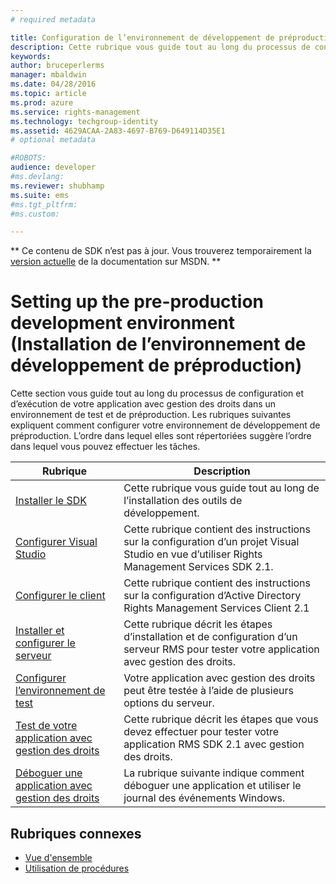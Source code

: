 ```yaml
---
# required metadata

title: Configuration de l’environnement de développement de préproduction | Azure RMS
description: Cette rubrique vous guide tout au long du processus de configuration et d’exécution de votre application avec gestion des droits dans un environnement de test et de préproduction.
keywords:
author: bruceperlerms
manager: mbaldwin
ms.date: 04/28/2016
ms.topic: article
ms.prod: azure
ms.service: rights-management
ms.technology: techgroup-identity
ms.assetid: 4629ACAA-2A83-4697-B769-D649114D35E1
# optional metadata

#ROBOTS:
audience: developer
#ms.devlang:
ms.reviewer: shubhamp
ms.suite: ems
#ms.tgt_pltfrm:
#ms.custom:

---
```

** Ce contenu de SDK n’est pas à jour. Vous trouverez temporairement la [version actuelle](https://msdn.microsoft.com/library/windows/desktop/hh535290(v=vs.85).aspx) de la documentation sur MSDN. **
# Setting up the pre-production development environment (Installation de l’environnement de développement de préproduction)

Cette section vous guide tout au long du processus de configuration et d’exécution de votre application avec gestion des droits dans un environnement de test et de préproduction. Les rubriques suivantes expliquent comment configurer votre environnement de développement de préproduction. L’ordre dans lequel elles sont répertoriées suggère l’ordre dans lequel vous pouvez effectuer les tâches.

|Rubrique|Description|
|-----|-----------|
|[Installer le SDK](create-your-first-rights-aware-application.md)|Cette rubrique vous guide tout au long de l’installation des outils de développement.|
|[Configurer Visual Studio](how-to-configure-a-visual-studio-project-to-use-the-ad-rms-sdk-2-0.md)|Cette rubrique contient des instructions sur la configuration d’un projet Visual Studio en vue d’utiliser Rights Management Services SDK 2.1.|
|[Configurer le client](how-to-configure-the-ad-rms-client-2-0.md)|Cette rubrique contient des instructions sur la configuration d’Active Directory Rights Management Services Client 2.1|
|[Installer et configurer le serveur](how-to-install-and-configure-an-rms-server.md)|Cette rubrique décrit les étapes d’installation et de configuration d’un serveur RMS pour tester votre application avec gestion des droits.|
|[Configurer l’environnement de test](how-to-set-up-your-test-environment.md)|Votre application avec gestion des droits peut être testée à l’aide de plusieurs options du serveur.|
|[Test de votre application avec gestion des droits](running-your-first-application.md)|Cette rubrique décrit les étapes que vous devez effectuer pour tester votre application RMS SDK 2.1 avec gestion des droits.
|[Déboguer une application avec gestion des droits](debugging-applications-that-use-ad-rms.md)|La rubrique suivante indique comment déboguer une application et utiliser le journal des événements Windows.|


## Rubriques connexes

* [Vue d'ensemble](ad-rms-overview.md)
* [Utilisation de procédures](how-to-use-msipc.md)
 

 


<!--HONumber=Jun16_HO1-->


